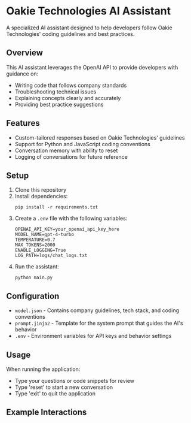 
# Oakie Technologies AI Assistant

A specialized AI assistant designed to help developers follow Oakie Technologies' coding guidelines and best practices.

## Overview

This AI assistant leverages the OpenAI API to provide developers with guidance on:
- Writing code that follows company standards
- Troubleshooting technical issues
- Explaining concepts clearly and accurately
- Providing best practice suggestions

## Features

- Custom-tailored responses based on Oakie Technologies' guidelines
- Support for Python and JavaScript coding conventions
- Conversation memory with ability to reset
- Logging of conversations for future reference

## Setup

1. Clone this repository
2. Install dependencies:
   ```
   pip install -r requirements.txt
   ```
3. Create a `.env` file with the following variables:
   ```
   OPENAI_API_KEY=your_openai_api_key_here
   MODEL_NAME=gpt-4-turbo
   TEMPERATURE=0.7
   MAX_TOKENS=2000
   ENABLE_LOGGING=True
   LOG_PATH=logs/chat_logs.txt
   ```
4. Run the assistant:
   ```
   python main.py
   ```

## Configuration

- `model.json` - Contains company guidelines, tech stack, and coding conventions
- `prompt.jinja2` - Template for the system prompt that guides the AI's behavior
- `.env` - Environment variables for API keys and behavior settings

## Usage

When running the application:
- Type your questions or code snippets for review
- Type 'reset' to start a new conversation
- Type 'exit' to quit the application

## Example Interactions

